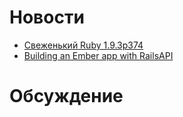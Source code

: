 # Новости
* [Свеженький Ruby 1.9.3p374](http://www.ruby-lang.org/en/news/2013/01/17/ruby-1-9-3-p374-is-released/)
* [Building an Ember app with RailsAPI](http://reefpoints.dockyard.com/ember/2013/01/07/building-an-ember-app-with-rails-api-part-1.html)

# Обсуждение
